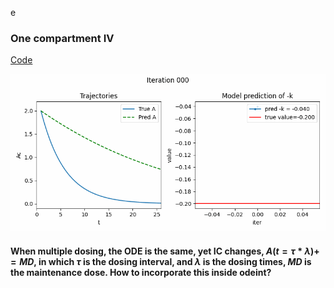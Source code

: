 e

### One compartment IV

[Code](https://github.com/yingzibu/ODE/blob/main/experiment/IV/one_compartment/clean_version.ipynb)

![](IV_1_comp.gif)


#### When multiple dosing, the ODE is the same, yet IC changes, $A(t = \tau * \lambda) += MD$, in which $\tau$ is the dosing interval, and $\lambda$ is the dosing times, $MD$ is the maintenance dose. How to incorporate this inside odeint? 
